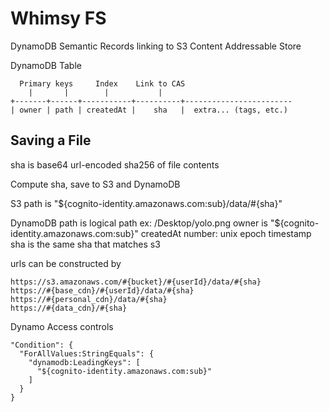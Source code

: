 Whimsy FS
=========

DynamoDB Semantic Records linking to S3 Content Addressable Store

DynamoDB Table

      Primary keys     Index    Link to CAS
        |       |        |           |
    +-------+------+-----------+----------+------------------------
    | owner | path | createdAt |    sha   |  extra... (tags, etc.)


Saving a File
-------------

sha is base64 url-encoded sha256 of file contents

Compute sha, save to S3 and DynamoDB

S3 path is "${cognito-identity.amazonaws.com:sub}/data/#{sha}"

DynamoDB path is logical path ex: /Desktop/yolo.png
owner is "${cognito-identity.amazonaws.com:sub}"
createdAt number: unix epoch timestamp
sha is the same sha that matches s3

urls can be constructed by

    https://s3.amazonaws.com/#{bucket}/#{userId}/data/#{sha}
    https://#{base_cdn}/#{userId}/data/#{sha}
    https://#{personal_cdn}/data/#{sha}
    https://#{data_cdn}/#{sha}

Dynamo Access controls

    "Condition": {
      "ForAllValues:StringEquals": {
        "dynamodb:LeadingKeys": [
          "${cognito-identity.amazonaws.com:sub}"
        ]
      }
    }
